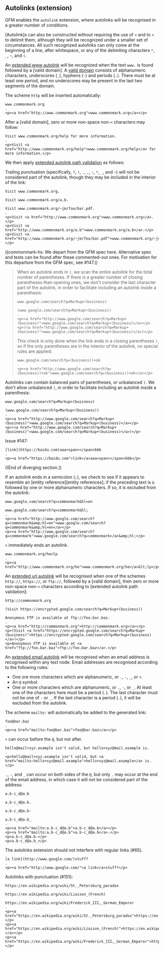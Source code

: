 ## Autolinks (extension)

GFM enables the `autolink` extension, where autolinks will be recognised in a
greater number of conditions.

[Autolink]s can also be constructed without requiring the use of `<` and to `>`
to delimit them, although they will be recognized under a smaller set of
circumstances.  All such recognized autolinks can only come at the beginning of
a line, after whitespace, or any of the delimiting characters `*`, `_`, `~`,
and `(`.

An [extended www autolink](@) will be recognized when the text `www.` is found
followed by a [valid domain]. A [valid domain](@) consists of alphanumeric
characters, underscores (`_`), hyphens (`-`) and periods (`.`).  There must be
at least one period, and no underscores may be present in the last two segments
of the domain.

The scheme `http` will be inserted automatically:

```````````````````````````````` example
www.commonmark.org
.
<p><a href="http://www.commonmark.org">www.commonmark.org</a></p>
````````````````````````````````

After a [valid domain], zero or more non-space non-`<` characters may follow:

```````````````````````````````` example
Visit www.commonmark.org/help for more information.
.
<p>Visit <a href="http://www.commonmark.org/help">www.commonmark.org/help</a> for more information.</p>
````````````````````````````````

We then apply [extended autolink path validation](@) as follows:

Trailing punctuation (specifically, `?`, `!`, `.`, `,`, `:`, `*`, `_`, and `~`)
will not be considered part of the autolink, though they may be included in the
interior of the link:

```````````````````````````````` example
Visit www.commonmark.org.

Visit www.commonmark.org/a.b.

Visit www.commonmark.org/~jm/foo/bar.pdf.
.
<p>Visit <a href="http://www.commonmark.org">www.commonmark.org</a>.</p>
<p>Visit <a href="http://www.commonmark.org/a.b">www.commonmark.org/a.b</a>.</p>
<p>Visit <a href="http://www.commonmark.org/~jm/foo/bar.pdf">www.commonmark.org/~jm/foo/bar.pdf</a>.</p>
````````````````````````````````

((commonmark-hs: We depart from the GFM spec here. Alternative spec and tests
can be found after these commented-out ones. For motivation for this departure from
the GFM spec, see #147.))

> When an autolink ends in `)`, we scan the entire autolink for the total number
> of parentheses.  If there is a greater number of closing parentheses than
> opening ones, we don't consider the last character part of the autolink, in
> order to facilitate including an autolink inside a parenthesis:
>
> ```````````````````````````````` example
> www.google.com/search?q=Markup+(business)
>
> (www.google.com/search?q=Markup+(business))
> .
> <p><a href="http://www.google.com/search?q=Markup+(business)">www.google.com/search?q=Markup+(business)</a></p>
> <p>(<a href="http://www.google.com/search?q=Markup+(business)">www.google.com/search?q=Markup+(business)</a>)</p>
> ````````````````````````````````
>
> This check is only done when the link ends in a closing parentheses `)`, so if
> the only parentheses are in the interior of the autolink, no special rules are
> applied:
>
> ```````````````````````````````` example
> www.google.com/search?q=(business))+ok
> .
> <p><a href="http://www.google.com/search?q=(business))+ok">www.google.com/search?q=(business))+ok</a></p>
> ````````````````````````````````

Autolinks can contain balanced pairs of parentheses, or unbalanced `)`.
We don't allow unbalanced `)`, in order to facilitate including
an autolink inside a parenthesis:

```````````````````````````````` example
www.google.com/search?q=Markup+(business)

(www.google.com/search?q=Markup+(business))
.
<p><a href="http://www.google.com/search?q=Markup+(business)">www.google.com/search?q=Markup+(business)</a></p>
<p>(<a href="http://www.google.com/search?q=Markup+(business)">www.google.com/search?q=Markup+(business)</a>)</p>
````````````````````````````````

Issue #147:
```````````````````````````````` example
[link](https://baidu.com)aaa<span></span>bbb
.
<p><a href="https://baidu.com">link</a>aaa<span></span>bbb</p>
````````````````````````````````

((End of diverging section.))

If an autolink ends in a semicolon (`;`), we check to see if it appears to
resemble an [entity reference][entity references]; if the preceding text is `&`
followed by one or more alphanumeric characters.  If so, it is excluded from
the autolink:

```````````````````````````````` example
www.google.com/search?q=commonmark&hl=en

www.google.com/search?q=commonmark&hl;
.
<p><a href="http://www.google.com/search?q=commonmark&amp;hl=en">www.google.com/search?q=commonmark&amp;hl=en</a></p>
<p><a href="http://www.google.com/search?q=commonmark">www.google.com/search?q=commonmark</a>&amp;hl;</p>
````````````````````````````````

`<` immediately ends an autolink.

```````````````````````````````` example
www.commonmark.org/he<lp
.
<p><a href="http://www.commonmark.org/he">www.commonmark.org/he</a>&lt;lp</p>
````````````````````````````````

An [extended url autolink](@) will be recognised when one of the schemes
`http://`, `https://`, or `ftp://`, followed by a [valid domain], then zero or
more non-space non-`<` characters according to
[extended autolink path validation]:

```````````````````````````````` example
http://commonmark.org

(Visit https://encrypted.google.com/search?q=Markup+(business))

Anonymous FTP is available at ftp://foo.bar.baz.
.
<p><a href="http://commonmark.org">http://commonmark.org</a></p>
<p>(Visit <a href="https://encrypted.google.com/search?q=Markup+(business)">https://encrypted.google.com/search?q=Markup+(business)</a>)</p>
<p>Anonymous FTP is available at <a href="ftp://foo.bar.baz">ftp://foo.bar.baz</a>.</p>
````````````````````````````````


An [extended email autolink](@) will be recognised when an email address is
recognised within any text node.  Email addresses are recognised according to
the following rules:

* One ore more characters which are alphanumeric, or `.`, `-`, `_`, or `+`.
* An `@` symbol.
* One or more characters which are alphanumeric, or `.`, `-`, or `_`. At least
  one of the characters here must be a period (`.`).  The last character must
  not be one of `-` or `_`.  If the last character is a period (`.`), it will
  be excluded from the autolink.

The scheme `mailto:` will automatically be added to the generated link:

```````````````````````````````` example
foo@bar.baz
.
<p><a href="mailto:foo@bar.baz">foo@bar.baz</a></p>
````````````````````````````````

`+` can occur before the `@`, but not after.

```````````````````````````````` example
hello@mail+xyz.example isn't valid, but hello+xyz@mail.example is.
.
<p>hello@mail+xyz.example isn't valid, but <a href="mailto:hello+xyz@mail.example">hello+xyz@mail.example</a> is.</p>
````````````````````````````````

`.`, `-`, and `_` can occur on both sides of the `@`, but only `.` may occur at
the end of the email address, in which case it will not be considered part of
the address:

```````````````````````````````` example
a.b-c_d@a.b

a.b-c_d@a.b.

a.b-c_d@a.b-

a.b-c_d@a.b_
.
<p><a href="mailto:a.b-c_d@a.b">a.b-c_d@a.b</a></p>
<p><a href="mailto:a.b-c_d@a.b">a.b-c_d@a.b</a>.</p>
<p>a.b-c_d@a.b-</p>
<p>a.b-c_d@a.b_</p>
````````````````````````````````

The autolinks extension should not interfere with regular links
(#65).


```````````````````````````````` example
[a link](http://www.google.com/)stuff?
.
<p><a href="http://www.google.com/">a link</a>stuff?</p>
````````````````````````````````

Autolinks with punctuation (#151):

```````````````````````````````` example
https://en.wikipedia.org/wiki/St._Petersburg_paradox

https://en.wikipedia.org/wiki/Liaison_(French)

https://en.wikipedia.org/wiki/Frederick_III,_German_Emperor
.
<p><a href="https://en.wikipedia.org/wiki/St._Petersburg_paradox">https://en.wikipedia.org/wiki/St._Petersburg_paradox</a></p>
<p><a href="https://en.wikipedia.org/wiki/Liaison_(French)">https://en.wikipedia.org/wiki/Liaison_(French)</a></p>
<p><a href="https://en.wikipedia.org/wiki/Frederick_III,_German_Emperor">https://en.wikipedia.org/wiki/Frederick_III,_German_Emperor</a></p>
````````````````````````````````
